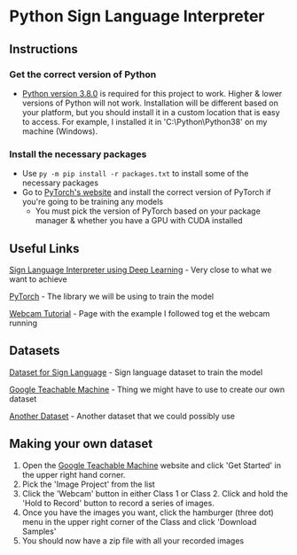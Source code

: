 # Python Sign Language Interpreter

## Instructions

### **Get the correct version of Python**

* [Python version 3.8.0](https://www.python.org/downloads/release/python-380/) is required for this project to work. Higher & lower versions of Python will not work. Installation will be different based on your platform, but you should install it in a custom location that is easy to access. For example, I installed it in 'C:\Python\Python38' on my machine (Windows).


### **Install the necessary packages**

* Use ```py -m pip install -r packages.txt``` to install some of the necessary packages
* Go to [PyTorch's website](https://pytorch.org/get-started/locally/) and install the correct version of PyTorch if you're going to be training any models
    * You must pick the version of PyTorch based on your package manager & whether you have a GPU with CUDA installed

## Useful Links
[Sign Language Interpreter using Deep Learning](https://github.com/harshbg/Sign-Language-Interpreter-using-Deep-Learning) - Very close to what we want to achieve

[PyTorch](https://pytorch.org/) - The library we will be using to train the model

[Webcam Tutorial](https://stackoverflow.com/questions/604749/how-do-i-access-my-webcam-in-python) - Page with the example I followed tog et the webcam running

## Datasets

[Dataset for Sign Language](https://www.kaggle.com/grassknoted/asl-alphabet) - Sign language dataset to train the model

[Google Teachable Machine](https://teachablemachine.withgoogle.com/) - Thing we might have to use to create our own dataset

[Another Dataset](http://vlm1.uta.edu/~athitsos/asl_lexicon/) - Another dataset that we could possibly use

## Making your own dataset
1. Open the [Google Teachable Machine](https://teachablemachine.withgoogle.com/) website and click 'Get Started' in the upper right hand corner.
2. Pick the 'Image Project' from the list
3. Click the 'Webcam' button in either Class 1 or Class 2. Click and hold the 'Hold to Record' button to record a series of images.
4. Once you have the images you want, click the hamburger (three dot) menu in the upper right corner of the Class and click 'Download Samples'
5. You should now have a zip file with all your recorded images
